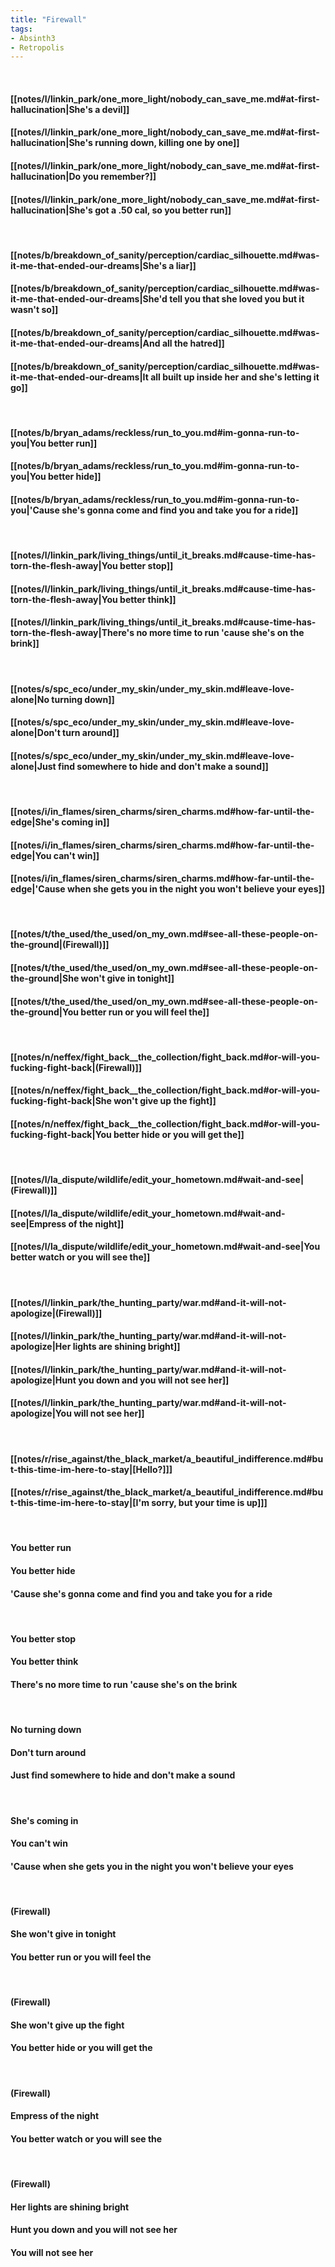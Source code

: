 ```yaml
---
title: "Firewall"
tags:
- Absinth3
- Retropolis
---
```

&nbsp;
#### [[notes/l/linkin_park/one_more_light/nobody_can_save_me.md#at-first-hallucination|She's a devil]]
#### [[notes/l/linkin_park/one_more_light/nobody_can_save_me.md#at-first-hallucination|She's running down, killing one by one]]
#### [[notes/l/linkin_park/one_more_light/nobody_can_save_me.md#at-first-hallucination|Do you remember?]]
#### [[notes/l/linkin_park/one_more_light/nobody_can_save_me.md#at-first-hallucination|She's got a .50 cal, so you better run]]
&nbsp;
#### [[notes/b/breakdown_of_sanity/perception/cardiac_silhouette.md#was-it-me-that-ended-our-dreams|She's a liar]]
#### [[notes/b/breakdown_of_sanity/perception/cardiac_silhouette.md#was-it-me-that-ended-our-dreams|She'd tell you that she loved you but it wasn't so]]
#### [[notes/b/breakdown_of_sanity/perception/cardiac_silhouette.md#was-it-me-that-ended-our-dreams|And all the hatred]]
#### [[notes/b/breakdown_of_sanity/perception/cardiac_silhouette.md#was-it-me-that-ended-our-dreams|It all built up inside her and she's letting it go]]
&nbsp;
#### [[notes/b/bryan_adams/reckless/run_to_you.md#im-gonna-run-to-you|You better run]]
#### [[notes/b/bryan_adams/reckless/run_to_you.md#im-gonna-run-to-you|You better hide]]
#### [[notes/b/bryan_adams/reckless/run_to_you.md#im-gonna-run-to-you|'Cause she's gonna come and find you and take you for a ride]]
&nbsp;
#### [[notes/l/linkin_park/living_things/until_it_breaks.md#cause-time-has-torn-the-flesh-away|You better stop]]
#### [[notes/l/linkin_park/living_things/until_it_breaks.md#cause-time-has-torn-the-flesh-away|You better think]]
#### [[notes/l/linkin_park/living_things/until_it_breaks.md#cause-time-has-torn-the-flesh-away|There's no more time to run 'cause she's on the brink]]
&nbsp;
#### [[notes/s/spc_eco/under_my_skin/under_my_skin.md#leave-love-alone|No turning down]]
#### [[notes/s/spc_eco/under_my_skin/under_my_skin.md#leave-love-alone|Don't turn around]]
#### [[notes/s/spc_eco/under_my_skin/under_my_skin.md#leave-love-alone|Just find somewhere to hide and don't make a sound]]
&nbsp;
#### [[notes/i/in_flames/siren_charms/siren_charms.md#how-far-until-the-edge|She's coming in]]
#### [[notes/i/in_flames/siren_charms/siren_charms.md#how-far-until-the-edge|You can't win]]
#### [[notes/i/in_flames/siren_charms/siren_charms.md#how-far-until-the-edge|'Cause when she gets you in the night you won't believe your eyes]]
&nbsp;
#### [[notes/t/the_used/the_used/on_my_own.md#see-all-these-people-on-the-ground|(Firewall)]]
#### [[notes/t/the_used/the_used/on_my_own.md#see-all-these-people-on-the-ground|She won't give in tonight]]
#### [[notes/t/the_used/the_used/on_my_own.md#see-all-these-people-on-the-ground|You better run or you will feel the]]
&nbsp;
#### [[notes/n/neffex/fight_back__the_collection/fight_back.md#or-will-you-fucking-fight-back|(Firewall)]]
#### [[notes/n/neffex/fight_back__the_collection/fight_back.md#or-will-you-fucking-fight-back|She won't give up the fight]]
#### [[notes/n/neffex/fight_back__the_collection/fight_back.md#or-will-you-fucking-fight-back|You better hide or you will get the]]
&nbsp;
#### [[notes/l/la_dispute/wildlife/edit_your_hometown.md#wait-and-see|(Firewall)]]
#### [[notes/l/la_dispute/wildlife/edit_your_hometown.md#wait-and-see|Empress of the night]]
#### [[notes/l/la_dispute/wildlife/edit_your_hometown.md#wait-and-see|You better watch or you will see the]]
&nbsp;
#### [[notes/l/linkin_park/the_hunting_party/war.md#and-it-will-not-apologize|(Firewall)]]
#### [[notes/l/linkin_park/the_hunting_party/war.md#and-it-will-not-apologize|Her lights are shining bright]]
#### [[notes/l/linkin_park/the_hunting_party/war.md#and-it-will-not-apologize|Hunt you down and you will not see her]]
#### [[notes/l/linkin_park/the_hunting_party/war.md#and-it-will-not-apologize|You will not see her]]
&nbsp;
#### [[notes/r/rise_against/the_black_market/a_beautiful_indifference.md#but-this-time-im-here-to-stay|[Hello?]]]
#### [[notes/r/rise_against/the_black_market/a_beautiful_indifference.md#but-this-time-im-here-to-stay|[I'm sorry, but your time is up]]]
&nbsp;
#### You better run
#### You better hide
#### 'Cause she's gonna come and find you and take you for a ride
&nbsp;
#### You better stop
#### You better think
#### There's no more time to run 'cause she's on the brink
&nbsp;
#### No turning down
#### Don't turn around
#### Just find somewhere to hide and don't make a sound
&nbsp;
#### She's coming in
#### You can't win
#### 'Cause when she gets you in the night you won't believe your eyes
&nbsp;
#### (Firewall)
#### She won't give in tonight
#### You better run or you will feel the
&nbsp;
#### (Firewall)
#### She won't give up the fight
#### You better hide or you will get the
&nbsp;
#### (Firewall)
#### Empress of the night
#### You better watch or you will see the
&nbsp;
#### (Firewall)
#### Her lights are shining bright
#### Hunt you down and you will not see her
#### You will not see her
